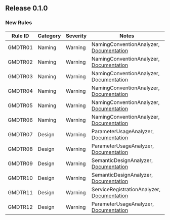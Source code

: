 ## Release 0.1.0

### New Rules

Rule ID | Category | Severity | Notes
--------|----------|----------|-------
GMDTR01 | Naming | Warning | NamingConventionAnalyzer, [Documentation](https://github.com/gsoft-inc/gsoft-extensions-mediatr)
GMDTR02 | Naming | Warning | NamingConventionAnalyzer, [Documentation](https://github.com/gsoft-inc/gsoft-extensions-mediatr)
GMDTR03 | Naming | Warning | NamingConventionAnalyzer, [Documentation](https://github.com/gsoft-inc/gsoft-extensions-mediatr)
GMDTR04 | Naming | Warning | NamingConventionAnalyzer, [Documentation](https://github.com/gsoft-inc/gsoft-extensions-mediatr)
GMDTR05 | Naming | Warning | NamingConventionAnalyzer, [Documentation](https://github.com/gsoft-inc/gsoft-extensions-mediatr)
GMDTR06 | Naming | Warning | NamingConventionAnalyzer, [Documentation](https://github.com/gsoft-inc/gsoft-extensions-mediatr)
GMDTR07 | Design | Warning | ParameterUsageAnalyzer, [Documentation](https://github.com/gsoft-inc/gsoft-extensions-mediatr)
GMDTR08 | Design | Warning | ParameterUsageAnalyzer, [Documentation](https://github.com/gsoft-inc/gsoft-extensions-mediatr)
GMDTR09 | Design | Warning | SemanticDesignAnalyzer, [Documentation](https://github.com/gsoft-inc/gsoft-extensions-mediatr)
GMDTR10 | Design | Warning | SemanticDesignAnalyzer, [Documentation](https://github.com/gsoft-inc/gsoft-extensions-mediatr)
GMDTR11 | Design | Warning | ServiceRegistrationAnalyzer, [Documentation](https://github.com/gsoft-inc/gsoft-extensions-mediatr)
GMDTR12 | Design | Warning | ParameterUsageAnalyzer, [Documentation](https://github.com/gsoft-inc/gsoft-extensions-mediatr)
